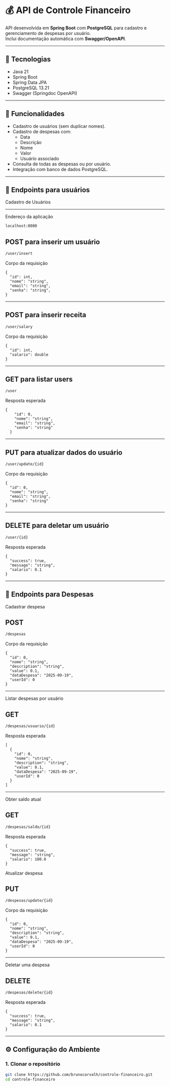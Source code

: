 # 💰 API de Controle Financeiro

API desenvolvida em **Spring Boot** com **PostgreSQL** para cadastro e gerenciamento de despesas por usuário.  
Inclui documentação automática com **Swagger/OpenAPI**.

---

## 🚀 Tecnologias

- Java 21  
- Spring Boot  
- Spring Data JPA  
- PostgreSQL 13.21
- Swagger (Springdoc OpenAPI)  

---

## 📌 Funcionalidades

- Cadastro de usuários (sem duplicar nomes).  
- Cadastro de despesas com:
  - Data
  - Descrição
  - Nome
  - Valor
  - Usuário associado
- Consulta de todas as despesas ou por usuário.
- Integração com banco de dados PostgreSQL.

---
## 🧑 Endpoints para usuários

Cadastro de Usuários

---

Endereço da aplicação
````bash
localhost:8080
````

## POST para inserir um usuário
```bash
/user/insert
```
Corpo da requisição

```
{
  "id": int,
  "nome": "string",
  "email": "string",
  "senha": "string",
}
```
---

## POST para inserir receita
```bash
/user/salary
```
Corpo da requisição

```
{
  "id": int,
  "salario": double
}
```
---

## GET para listar users
```bash
/user
```
Resposta esperada

```
{
    "id": 0,
    "nome": "string",
    "email": "string",
    "senha": "string"
  }
```
---

## PUT para atualizar dados do usuário
```bash
/user/update/{id}
```
Corpo da requisição

```
{
  "id": 0,
  "nome": "string",
  "email": "string",
  "senha": "string"
}
```

---

## DELETE para deletar um usuário

```bash
/user/{id}
```

Resposta esperada

```
{
  "success": true,
  "message": "string",
  "salario": 0.1
}
```

---

## 💸 Endpoints para Despesas

Cadastrar despesa

## POST 

```bash
/despesas
```

Corpo da requisição

```
{
  "id": 0,
  "nome": "string",
  "description": "string",
  "value": 0.1,
  "dataDespesa": "2025-09-19",
  "userId": 0
}
```

--- 

Listar despesas por usuário

## GET 

```bash
/despesas/usuario/{id}
```

Resposta esperada

```
[
  {
    "id": 0,
    "nome": "string",
    "description": "string",
    "value": 0.1,
    "dataDespesa": "2025-09-19",
    "userId": 0
  }
]
```

---

Obter saldo atual

## GET 

```bash
/despesas/saldo/{id}
```

Resposta esperada 

```
{
  "success": true,
  "message": "string",
  "salario": 100.0
}

```

Atualizar despesa 

## PUT

```bash
/despesas/update/{id}
```

Corpo da requisição

```
{
  "id": 0,
  "nome": "string",
  "description": "string",
  "value": 0.1,
  "dataDespesa": "2025-09-19",
  "userId": 0
}
```

---

Deletar uma despesa 

## DELETE

```bash
/despesas/delete/{id}
```

Resposta esperada

```
{
  "success": true,
  "message": "string",
  "salario": 0.1
}
```

---
## ⚙️ Configuração do Ambiente

### 1. Clonar o repositório
```bash
git clone https://github.com/brunocarvalh/controle-financeiro.git
cd controle-financeiro

